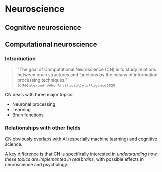 <!-- #region slideshow={"slide_type": "slide"} -->
# Neuroscience
<!-- #endregion -->

<!-- #region slideshow={"slide_type": "slide"} -->
## Cognitive neuroscience
<!-- #endregion -->

<!-- #region slideshow={"slide_type": "slide"} -->
## Computational neuroscience
<!-- #endregion -->

<!-- #region slideshow={"slide_type": "slide"} -->
### Introduction

> "The goal of Computational Neuroscience (CN) is to study relations between brain structures and functions by the means of information processing techniques." {cite}`alexandreWhenArtificialIntelligence2020`

CN deals with three major topics:

- Neuronal processing
- Learning
- Brain functions
<!-- #endregion -->

<!-- #region slideshow={"slide_type": "slide"} -->
### Relationships with other fields

CN obviously overlaps with AI (especially machine learning) and cognitive science.

A key difference is that CN is specifically interested in *understanding how these topics are implemented in real brains*, with possible effects in neuroscience and psychology.
<!-- #endregion -->

```python

```
